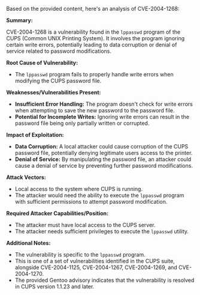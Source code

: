 Based on the provided content, here's an analysis of CVE-2004-1268:

**Summary:**

CVE-2004-1268 is a vulnerability found in the `lppasswd` program of the CUPS (Common UNIX Printing System). It involves the program ignoring certain write errors, potentially leading to data corruption or denial of service related to password modifications.

**Root Cause of Vulnerability:**
- The `lppasswd` program fails to properly handle write errors when modifying the CUPS password file.

**Weaknesses/Vulnerabilities Present:**
- **Insufficient Error Handling:** The program doesn't check for write errors when attempting to save the new password to the password file.
- **Potential for Incomplete Writes:** Ignoring write errors can result in the password file being only partially written or corrupted.

**Impact of Exploitation:**
- **Data Corruption:** A local attacker could cause corruption of the CUPS password file, potentially denying legitimate users access to the printer.
- **Denial of Service:** By manipulating the password file, an attacker could cause a denial of service by preventing further password modifications.

**Attack Vectors:**
- Local access to the system where CUPS is running.
- The attacker would need the ability to execute the `lppasswd` program with sufficient permissions to attempt password modification.

**Required Attacker Capabilities/Position:**
- The attacker must have local access to the CUPS server.
- The attacker needs sufficient privileges to execute the `lppasswd` utility.

**Additional Notes:**
- The vulnerability is specific to the `lppasswd` program.
- This is one of a set of vulnerabilities identified in the CUPS suite, alongside CVE-2004-1125, CVE-2004-1267, CVE-2004-1269, and CVE-2004-1270.
-  The provided Gentoo advisory indicates that the vulnerability is resolved in CUPS version 1.1.23 and later.